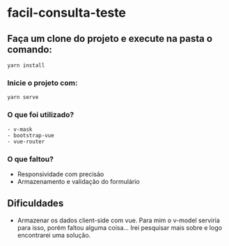 # facil-consulta-teste

## Faça um clone do projeto e execute na pasta o comando:
```
yarn install
```

### Inicie o projeto com: 
```
yarn serve
```

### O que foi utilizado?
```
- v-mask
- bootstrap-vue
- vue-router
```
### O que faltou?

- Responsividade com precisão
- Armazenamento e validação do formulário

## Dificuldades
- Armazenar os dados client-side com vue. Para mim o v-model serviria para isso, porém faltou alguma coisa... Irei pesquisar mais sobre e logo encontrarei uma solução.
